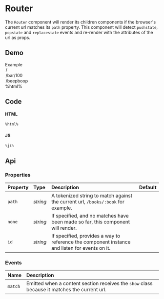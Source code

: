 # Router
The `Router` component will render its children components if the browser's current url matches its `path` property. This component will detect `pushstate`, `popstate` and `replacestate` events and re-render with the attributes of the url as props.

## Demo

<div class="example">
  <div class="header">Example</div>
  <div class="content">
    <tonic-select
      id="tonic-router-select"
      value="/"
      label="Select a URL">
      <option value="/examples.html">/</option>
      <option value="/bar/100">/bar/100</option>
      <option value="/beepboop">/beepboop</option>
    </tonic-select>
    %html%
  </div>
</div>

## Code

#### HTML

```html
%html%
```

#### JS

```js
%js%
```

<style nonce="%nonce%">
  tonic-router.tonic--show {
    display: block;
    margin: 20px 0 6px;
    padding-top: 20px;
    border-top: 1px solid var(--border);
  }
</style>

## Api

### Properties

| Property | Type | Description | Default |
| :--- | :--- | :--- | :--- |
| `path` | *string* | A tokenized string to match against the current url, `/books/:book` for example. | |
| `none` | *string* | If specified, and no matches have been made so far, this component will render. | |
| `id` | *string* | If specified, provides a way to reference the component instance and listen for events on it. | |


### Events

| Name | Description |
| :--- | :--- |
| `match` | Emitted when a content section receives the `show` class because it matches the current url. |
